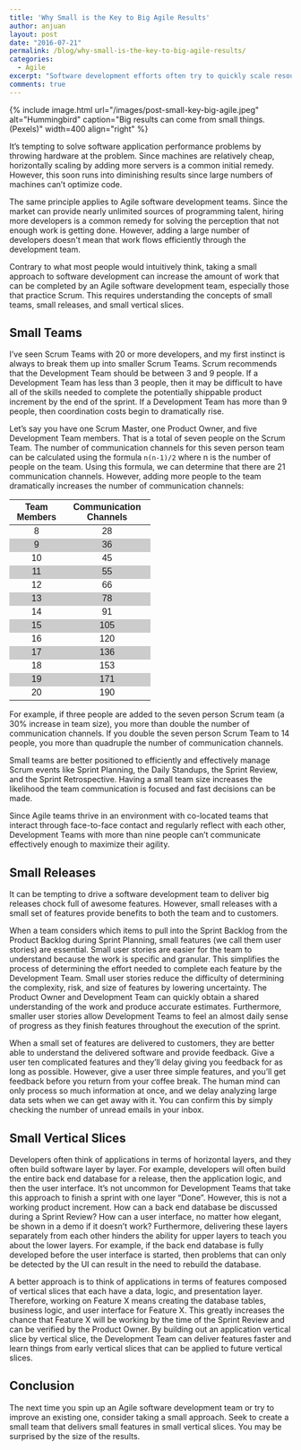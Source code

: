 ```yaml
---
title: 'Why Small is the Key to Big Agile Results'
author: anjuan
layout: post
date: "2016-07-21"
permalink: /blog/why-small-is-the-key-to-big-agile-results/
categories:
  - Agile
excerpt: "Software development efforts often try to quickly scale resources in order to speed the pace of development. However, taking a small approach can often yield better results."
comments: true
---
```


{% include image.html url="/images/post-small-key-big-agile.jpeg" alt="Hummingbird" caption="Big results can come from small things. (Pexels)" width=400 align="right" %}

It’s tempting to solve software application performance problems by throwing hardware at the problem. Since machines are relatively cheap, horizontally scaling by adding more servers is a common initial remedy. However, this soon runs into diminishing results since large numbers of machines can’t optimize code.

The same principle applies to Agile software development teams. Since the market can provide nearly unlimited sources of programming talent, hiring more developers is a common remedy for solving the perception that not enough work is getting done. However, adding a large number of developers doesn't mean that work flows efficiently through the development team. 

Contrary to what most people would intuitively think, taking a small approach to software development can increase the amount of work that can be completed by an Agile software development team, especially those that practice Scrum. This requires understanding the concepts of small teams, small releases, and small vertical slices.

## Small Teams

I’ve seen Scrum Teams with 20 or more developers, and my first instinct is always to break them up into smaller Scrum Teams. Scrum recommends that the Development Team should be between 3 and 9 people. If a Development Team has less than 3 people, then it may be difficult to have all of the skills needed to complete the potentially shippable product increment by the end of the sprint. If a Development Team has more than 9 people, then coordination costs begin to dramatically rise.

Let’s say you have one Scrum Master, one Product Owner, and five Development Team members. That is a total of seven people on the Scrum Team. The number of communication channels for this seven person team can be calculated using the formula `n(n-1)/2` where n is the number of people on the team. Using this formula, we can determine that there are 21 communication channels. However, adding more people to the team dramatically increases the number of communication channels:

<html>
<head>
<style>
table {
    font-family: arial, sans-serif;
    border-collapse: collapse;
    width: 50%;
}

td, th {
    border: 3px solid #dddddd;
    text-align: left;
    padding: 8px;
}

tr:nth-child(odd) {background: #FFF}
tr:nth-child(even) {background: #CCC}


</style>
</head>
<body>

</body>
</html>


| Team Members | Communication Channels |
|:----------:|:--------------------:|
|  8           |       28               |
|  9           |       36               |
| 10	         |       45               | 
| 11	         |       55               |
| 12 |       66               |
| 13           |       78               |
| 14 |       91               |
| 15	         |      105               |
| 16 |      120               | 
| 17	         |      136               |
| 18	         |      153               |
| 19	         |      171               |
| 20	         |      190               |



For example, if three people are added to the seven person Scrum team (a 30% increase in team size), you more than double the number of communication channels. If you double the seven person Scrum Team to 14 people, you more than quadruple the number of communication channels.

Small teams are better positioned to efficiently and effectively manage Scrum events like Sprint Planning, the Daily Standups, the Sprint Review, and the Sprint Retrospective. Having a small team size increases the likelihood the team communication is focused and fast decisions can be made.

Since Agile teams thrive in an environment with co-located teams that interact through face-to-face contact and regularly reflect with each other, Development Teams with more than nine people can’t communicate effectively enough to maximize their agility.

## Small Releases

It can be tempting to drive a software development team to deliver big releases chock full of awesome features. However, small releases with a small set of features provide benefits to both the team and to customers.

When a team considers which items to pull into the Sprint Backlog from the Product Backlog during Sprint Planning, small features (we call them user stories) are essential. Small user stories are easier for the team to understand because the work is specific and granular. This simplifies the process of determining the effort needed to complete each feature by the Development Team. Small user stories reduce the difficulty of determining the complexity, risk, and size of features by lowering uncertainty. The Product Owner and Development Team can quickly obtain a shared understanding of the work and produce accurate estimates. Furthermore, smaller user stories allow Development Teams to feel an almost daily sense of progress as they finish features throughout the execution of the sprint.

When a small set of features are delivered to customers, they are better able to understand the delivered software and provide feedback. Give a user ten complicated features and they’ll delay giving you feedback for as long as possible. However, give a user three simple features, and you’ll get feedback before you return from your coffee break. The human mind can only process so much information at once, and we delay analyzing large data sets when we can get away with it. You can confirm this by simply checking the number of unread emails in your inbox.

## Small Vertical Slices

Developers often think of applications in terms of horizontal layers, and they often build software layer by layer. For example, developers will often build the entire back end database for a release, then the application logic, and then the user interface. It’s not uncommon for Development Teams that take this approach to finish a sprint with one layer “Done”. However, this is not a working product increment. How can a back end database be discussed during a Sprint Review? How can a user interface, no matter how elegant, be shown in a demo if it doesn’t work? Furthermore, delivering these layers separately from each other hinders the ability for upper layers to teach you about the lower layers. For example, if the back end database is fully developed before the user interface is started, then problems that can only be detected by the UI can result in the need to rebuild the database.

A better approach is to think of applications in terms of features composed of vertical slices that each have a data, logic, and presentation layer. Therefore, working on Feature X means creating the database tables, business logic, and user interface for Feature X. This greatly increases the chance that Feature X will be working by the time of the Sprint Review and can be verified by the Product Owner. By building out an application vertical slice by vertical slice, the Development Team can deliver features faster and learn things from early vertical slices that can be applied to future vertical slices.

## Conclusion

The next time you spin up an Agile software development team or try to improve an existing one, consider taking a small approach. Seek to create a small team that delivers small features in small vertical slices. You may be surprised by the size of the results.
